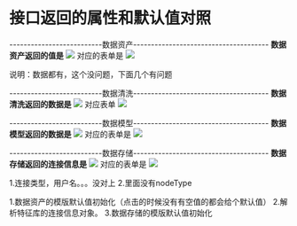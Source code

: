 # 接口返回的属性和默认值对照
--------------------------数据资产--------------------------------------
**数据资产返回的值是**
![](media/14932822384031/14932829915871.jpg)
对应的表单是
![](media/14932822384031/14932830143097.jpg)

说明：数据都有，这个没问题，下面几个有问题

--------------------------数据清洗--------------------------------------
**数据清洗返回的数据是**
![](media/14932822384031/14932827671722.jpg)
对应表单
![](media/14932822384031/14932827983988.jpg)

--------------------------数据模型--------------------------------------
**数据模型返回的数据是**
![](media/14932822384031/14932828716001.jpg)
对应的表单是
![](media/14932822384031/14932829136976.jpg)




--------------------------数据存储--------------------------------------
**数据存储返回的连接信息是**
![](media/14932822384031/14932825670149.jpg)
对应的表单是
![](media/14932822384031/14932825923845.jpg)

1.连接类型，用户名。。。没对上
2.里面没有nodeType

1.数据资产的模版默认值初始化（点击的时候没有有空值的都会给个默认值）
2.解析特征库的连接信息对象。
3.数据存储的模版默认值初始化



